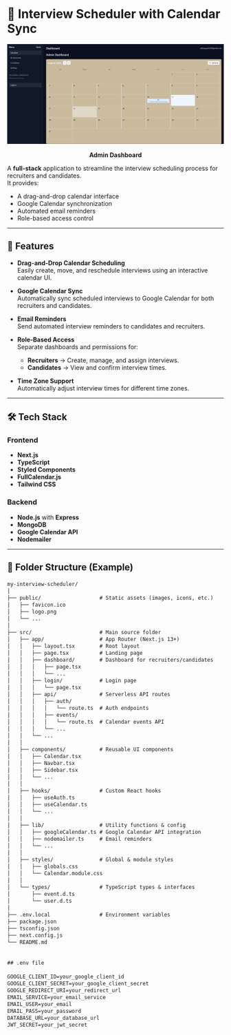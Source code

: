 # 📅 Interview Scheduler with Calendar Sync

<p align="center">
  <img src="src/assets/Cal-1.png" alt="App Screenshot" width="700">
</p>

<p align="center">
  <b>Admin Dashboard</b>
</p>

A **full-stack** application to streamline the interview scheduling process for recruiters and candidates.  
It provides:
- A drag-and-drop calendar interface  
- Google Calendar synchronization  
- Automated email reminders  
- Role-based access control  

---

## 🚀 Features

- **Drag-and-Drop Calendar Scheduling**  
  Easily create, move, and reschedule interviews using an interactive calendar UI.

- **Google Calendar Sync**  
  Automatically sync scheduled interviews to Google Calendar for both recruiters and candidates.

- **Email Reminders**  
  Send automated interview reminders to candidates and recruiters.

- **Role-Based Access**  
  Separate dashboards and permissions for:
  - **Recruiters** → Create, manage, and assign interviews.
  - **Candidates** → View and confirm interview times.

- **Time Zone Support**  
  Automatically adjust interview times for different time zones.

---

## 🛠 Tech Stack

### **Frontend**
- **Next.js**
- **TypeScript**
- **Styled Components**
- **FullCalendar.js**
- **Tailwind CSS**

### **Backend**
- **Node.js** with **Express**
- **MongoDB**
- **Google Calendar API**
- **Nodemailer**

---

## 📂 Folder Structure (Example)

```plaintext
my-interview-scheduler/
│
├── public/                   # Static assets (images, icons, etc.)
│   ├── favicon.ico
│   ├── logo.png
│   └── ... 
│
├── src/                      # Main source folder
│   ├── app/                  # App Router (Next.js 13+)
│   │   ├── layout.tsx        # Root layout
│   │   ├── page.tsx          # Landing page
│   │   ├── dashboard/        # Dashboard for recruiters/candidates
│   │   │   ├── page.tsx
│   │   │   └── ...
│   │   ├── login/            # Login page
│   │   │   └── page.tsx
│   │   ├── api/              # Serverless API routes
│   │   │   ├── auth/
│   │   │   │   └── route.ts  # Auth endpoints
│   │   │   ├── events/
│   │   │   │   └── route.ts  # Calendar events API
│   │   │   └── ...
│   │   └── ...
│   │
│   ├── components/           # Reusable UI components
│   │   ├── Calendar.tsx
│   │   ├── Navbar.tsx
│   │   ├── Sidebar.tsx
│   │   └── ...
│   │
│   ├── hooks/                # Custom React hooks
│   │   ├── useAuth.ts
│   │   ├── useCalendar.ts
│   │   └── ...
│   │
│   ├── lib/                  # Utility functions & config
│   │   ├── googleCalendar.ts # Google Calendar API integration
│   │   ├── nodemailer.ts     # Email reminders
│   │   └── ...
│   │
│   ├── styles/               # Global & module styles
│   │   ├── globals.css
│   │   └── Calendar.module.css
│   │
│   └── types/                # TypeScript types & interfaces
│       ├── event.d.ts
│       └── user.d.ts
│
├── .env.local                # Environment variables
├── package.json
├── tsconfig.json
├── next.config.js
└── README.md


## .env file

GOOGLE_CLIENT_ID=your_google_client_id
GOOGLE_CLIENT_SECRET=your_google_client_secret
GOOGLE_REDIRECT_URI=your_redirect_url
EMAIL_SERVICE=your_email_service
EMAIL_USER=your_email
EMAIL_PASS=your_password
DATABASE_URL=your_database_url
JWT_SECRET=your_jwt_secret

